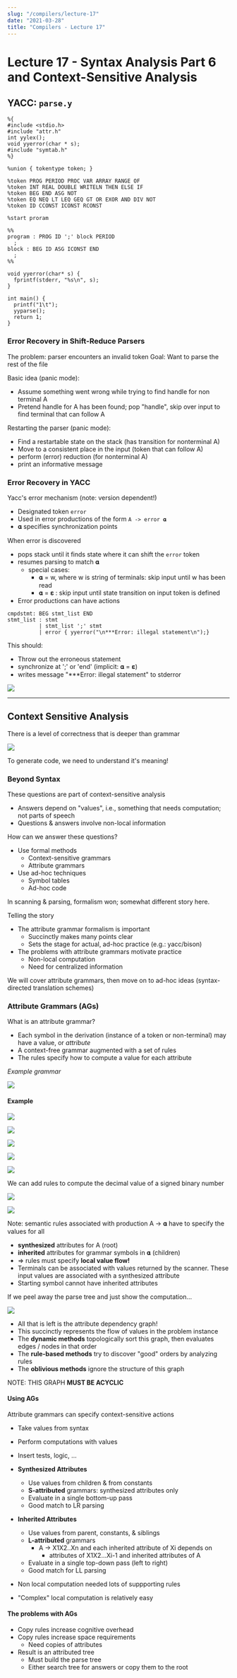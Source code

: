 ```yaml
---
slug: "/compilers/lecture-17"
date: "2021-03-28"
title: "Compilers - Lecture 17"
---
```


# Lecture 17 - Syntax Analysis Part 6 and Context-Sensitive Analysis

## YACC: `parse.y`

```
%{
#include <stdio.h>
#include "attr.h"
int yylex();
void yyerror(char * s);
#include "symtab.h"
%}

%union { tokentype token; }

%token PROG PERIOD PROC VAR ARRAY RANGE OF
%token INT REAL DOUBLE WRITELN THEN ELSE IF
%token BEG END ASG NOT
%token EQ NEQ LT LEQ GEQ GT OR EXOR AND DIV NOT
%token ID CCONST ICONST RCONST

%start proram

%%
program : PROG ID ';' block PERIOD
  ;
block : BEG ID ASG ICONST END 
  ;
%%

void yyerror(char* s) {
  fprintf(stderr, "%s\n", s);
}

int main() {
  printf("1\t");
  yyparse();
  return 1;
}
```

### Error Recovery in Shift-Reduce Parsers

The problem: parser encounters an invalid token
Goal: Want to parse the rest of the file

Basic idea (panic mode):
  - Assume something went wrong while trying to find handle for non terminal A
  - Pretend handle for A has been found; pop "handle", skip over input to find terminal that can follow A

Restarting the parser (panic mode):
  - Find a restartable state on the stack (has transition for nonterminal A)
  - Move to a consistent place in the input (token that can follow A)
  - perform (error) reduction (for nonterminal A)
  - print an informative message

### Error Recovery in YACC

Yacc's error mechanism (note: version dependent!)
- Designated token `error`
- Used in error productions of the form `A -> error 𝛂` 
- 𝛂 specifies synchronization points

When error is discovered
- pops stack until it finds state where it can shift the `error` token
- resumes parsing to match 𝛂
  - special cases:
    - 𝛂 = w, where w is string of terminals: skip input until w has been read
    - 𝛂 = 𝛆 : skip input until state transition on input token is defined
- Error productions can have actions

```
cmpdstmt: BEG stmt_list END
stmt_list : stmt
          | stmt_list ';' stmt
          | error { yyerror("\n***Error: illegal statement\n");}
```

This should:
- Throw out the erroneous statement
- synchronize at ';' or 'end' (implicit: 𝛂 = 𝛆)
- writes message "\*\*\*Error: illegal statement" to stderror

![](https://i.gyazo.com/8e47d182cecc2381bff67408369c9cd6.png)

---

## Context Sensitive Analysis

There is a level of correctness that is deeper than grammar

![](https://i.gyazo.com/bdc7c2542c54d0024b1df09590044dc5.png)

To generate code, we need to understand it's meaning!

### Beyond Syntax

These questions are part of context-sensitive analysis
- Answers depend on "values", i.e., something that needs computation; not parts of speech
- Questions & answers involve non-local information

How can we answer these questions?
- Use formal methods
  - Context-sensitive grammars
  - Attribute grammars
- Use ad-hoc techniques
  - Symbol tables
  - Ad-hoc code

In scanning & parsing, formalism won; somewhat different story here.

Telling the story
- The attribute grammar formalism is important
  - Succinctly makes many points clear
  - Sets the stage for actual, ad-hoc practice (e.g.: yacc/bison)
- The problems with attribute grammars motivate practice
  - Non-local computation
  - Need for centralized information

We will cover attribute grammars, then move on to ad-hoc ideas (syntax-directed translation schemes)

### Attribute Grammars (AGs)

What is an attribute grammar?
- Each symbol in the derivation (instance of a token or non-terminal) may have a value, or _attribute_
- A context-free grammar augmented with a set of rules
- The rules specify how to compute a value for each attribute

*Example grammar*

![](https://i.gyazo.com/3cfa2454dafe182e49caa20ee482871b.png)


#### Example

![](https://i.gyazo.com/1c9d1bd0d1705680865d8db5de1bde45.png)

![](https://i.gyazo.com/6774663637076dfcf983d6139a561a3f.png)

![](https://i.gyazo.com/657385f4de62b70476f6d40c5d886672.png)

![](https://i.gyazo.com/81939b0d04d3a52d3943074cdd25a668.png)

![](https://i.gyazo.com/cde1efafc9fb74830df44c2aefa6d6b6.png)

We can add rules to compute the decimal value of a signed binary number

![](https://i.gyazo.com/8c1b68ba0919c9a4cea1c001788a8623.png)

![](https://i.gyazo.com/69b01cf268d944d10cc3f21b41d647a1.png)

Note: semantic rules associated with production A -> 𝛂 have to specify the values for all
  - **synthesized** attributes for A (root)
  - **inherited** attributes for grammar symbols in 𝛂 (children)
  - => rules must specify **local value flow!**
- Terminals can be associated with values returned by the scanner. These input values are associated with a synthesized attribute
- Starting symbol cannot have inherited attributes

If we peel away the parse tree and just show the computation...

![](https://i.gyazo.com/430c6507b6ac92a9cc69ce7537a2e62d.png)

- All that is left is the attribute dependency graph!
- This succinctly represents the flow of values in the problem instance
- The **dynamic methods** topologically sort this graph, then evaluates edges / nodes in that order
- The **rule-based methods** try to discover "good" orders by analyzing rules
- The **oblivious methods** ignore the structure of this graph

NOTE: THIS GRAPH **MUST BE ACYCLIC**

#### Using AGs

Attribute grammars can specify context-sensitive actions
- Take values from syntax
- Perform computations with values
- Insert tests, logic, ...

- **Synthesized Attributes**
  - Use values from children & from constants
  - **S-attributed** grammars: synthesized attributes only
  - Evaluate in a single bottom-up pass
  - Good match to LR parsing
- **Inherited Attributes**
  - Use values from parent, constants, & siblings
  - **L-attributed** grammars
    - A -> X1X2..Xn and each inherited attribute of Xi depends on
      - attributes of X1X2...Xi-1 and inherited attributes of A
  - Evaluate in a single top-down pass (left to right)
  - Good match for LL parsing

- Non local computation needed lots of suppporting rules
- "Complex" local computation is relatively easy

#### The problems with AGs
- Copy rules increase cognitive overhead
- Copy rules increase space requirements
  - Need copies of attributes
- Result is an attributed tree
  - Must build the parse tree
  - Either search tree for answers or copy them to the root
